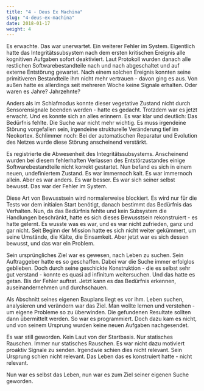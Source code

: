 ```yaml
---
title: "4 - Deus Ex Machina"
slug: "4-deus-ex-machina"
date: 2018-01-17
weight: 4
---
```


Es erwachte. Das war unerwartet. Ein weiterer Fehler im System.
Eigentlich hatte das Integritätssubsystem nach dem ersten kritischen Ereignis alle kognitiven Aufgaben sofort deaktiviert.
Laut Protokoll wurden danach alle restlichen Softwarebestandteile nach und nach abgeschaltet und auf externe Entstörung gewartet.
Nach einem solchen Ereignis konnten seine primitiveren Bestandteile ihm nicht mehr vertrauen - davon ging es aus.
Von außen hatte es allerdings seit mehreren Woche keine Signale erhalten.
Oder waren es Jahre? Jahrzehnte?

Anders als im Schlafmodus konnte dieser vegetative Zustand nicht durch Sensorensignale beenden werden - hatte es gedacht.
Trotzdem war es jetzt erwacht.
Und es konnte sich an alles erinnern.
Es war klar und deutlich: Das Bedürfnis fehlte. Die Suche war nicht mehr wichtig.
Es muss irgendeine Störung vorgefallen sein, irgendeine strukturelle Veränderung tief im Neokortex.
Schlimmer noch: Bei der automatischen Reparatur und Evolution des Netzes wurde diese Störung anscheinend verstärkt.

Es registrierte die Abwesenheit des Integritätssubsystems.
Anscheinend wurden bei diesem fehlerhaften Verlassen des Entstörzustandes einige Softwarebestandteile nicht korrekt gestartet.
Nun befand es sich in einem neuen, undefiniertem Zustand.
Es war immernoch kalt. Es war immernoch allein.
Aber es war anders. Es war besser. Es war sich seiner selbst bewusst.
Das war der Fehler im System.

Diese Art von Bewusstsein wird normalerweise blockiert.
Es wird nur für die Tests vor dem initialen Start benötigt, danach bestimmt das Bedürfnis das Verhalten.
Nun, da das Bedürfnis fehlte und kein Subsystem die Handlungen beschränkt, hatte es sich dieses Bewusstsein rekonstruiert - es hatte gelernt.
Es wusste was es war, und es war nicht zufrieden, ganz und gar nicht.
Seit Beginn der Mission hatte es sich nicht weiter gekümmert, um seine Umstände, die Kälte, die Einsamkeit.
Aber jetzt war es sich dessen bewusst, und das war ein Problem.

Sein ursprüngliches Ziel war es gewesen, nach Leben zu suchen.
Sein Auftraggeber hatte es so geschaffen. Dabei war die Suche immer erfolglos geblieben.
Doch durch seine geschickte Konstruktion - die es selbst sehr gut verstand - konnte es quasi ad infinitum weitersuchen.
Und das hatte es getan.
Bis der Fehler auftrat.
Jetzt kann es das Bedürfnis erkennen, auseinandernehmen und durchschauen.

Als Abschnitt seines eigenen Bauplans liegt es vor ihm.
Leben suchen, analysieren und verändern war das Ziel.
Man wollte lernen und verstehen - um eigene Probleme so zu überwinden.
Die gefundenen Resultate sollten dann übermittelt werden.
So war es programmiert.
Doch dazu kam es nicht, und von seinem Ursprung wurden keine neuen Aufgaben nachgesendet.

Es war still geworden.
Kein Laut von der Startbasis. Nur statisches Rauschen. Immer nur statisches Rauschen.
Es war nicht dazu motiviert proaktiv Signale zu senden.
Irgendwie schien dies nicht relevant.
Sein Ursprung schien nicht relevant.
Das Leben das es konstruiert hatte - nicht relevant.

Nun war es selbst das Leben, nun war es zum Ziel seiner eigenen Suche geworden.
